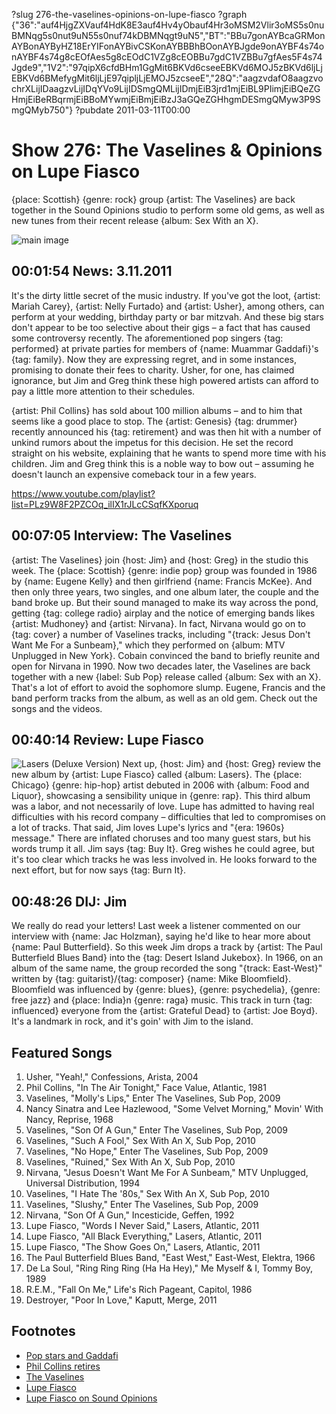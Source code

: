 ?slug 276-the-vaselines-opinions-on-lupe-fiasco
?graph {"36":"auf4HjgZXVauf4HdK8E3auf4Hv4yObauf4Hr3oMSM2Vlir3oMS5s0nuBMNqg5s0nut9uN55s0nuf74kDBMNqgt9uN5","BT":"BBu7gonAYBcaGRMonAYBonAYByHZ18ErYIFonAYBivCSKonAYBBBhBOonAYBJgde9onAYBF4s74onAYBF4s74g8cEOfAes5g8cEOdC1VZg8cEOBBu7gdC1VZBBu7gfAes5F4s74Jgde9","1V2":"97qipX6cfdBHm1GgMit6BKVd6cseeEBKVd6MOJ5zBKVd6ljLjEBKVd6BMefygMit6ljLjE97qipljLjEMOJ5zcseeE","28Q":"aagzvdafO8aagzvochrXLijIDaagzvLijIDqYVo9LijIDSmgQMLijIDmjEiB3jrd1mjEiBL9PIimjEiBQeZGHmjEiBeRBqrmjEiBBoMYwmjEiBmjEiBzJ3aGQeZGHhgmDESmgQMyw3P9SmgQMyb750"}
?pubdate 2011-03-11T00:00

# Show 276: The Vaselines & Opinions on Lupe Fiasco
{place: Scottish} {genre: rock} group {artist: The Vaselines} are back together in the Sound Opinions studio to perform some old gems, as well as new tunes from their recent release {album: Sex With an X}.

![main image](http://static.soundopinions.org/images/2011/vaselines.jpg)

## 00:01:54 News: 3.11.2011
It's the dirty little secret of the music industry. If you've got the loot, {artist: Mariah Carey}, {artist: Nelly Furtado} and {artist: Usher}, among others, can perform at your wedding, birthday party or bar mitzvah. And these big stars don't appear to be too selective about their gigs – a fact that has caused some controversy recently. The aforementioned pop singers {tag: performed} at private parties for members of {name: Muammar Gaddafi}'s {tag: family}. Now they are expressing regret, and in some instances, promising to donate their fees to charity. Usher, for one, has claimed ignorance, but Jim and Greg think these high powered artists can afford to pay a little more attention to their schedules.

{artist: Phil Collins} has sold about 100 million albums – and to him that seems like a good place to stop. The {artist: Genesis} {tag: drummer} recently announced his {tag: retirement} and was then hit with a number of unkind rumors about the impetus for this decision. He set the record straight on his website, explaining that he wants to spend more time with his children. Jim and Greg think this is a noble way to bow out – assuming he doesn't launch an expensive comeback tour in a few years. 

https://www.youtube.com/playlist?list=PLz9W8F2PZCOq_ilIX1rJLcCSqfKXporuq

## 00:07:05 Interview: The Vaselines
{artist: The Vaselines} join {host: Jim} and {host: Greg} in the studio this week. The {place: Scottish} {genre: indie pop} group was founded in 1986 by {name: Eugene Kelly} and then girlfriend {name: Francis McKee}. And then only three years, two singles, and one album later, the couple and the band broke up. But their sound managed to make its way across the pond, getting {tag: college radio} airplay and the notice of emerging bands likes {artist: Mudhoney} and {artist: Nirvana}. In fact, Nirvana would go on to {tag: cover} a number of Vaselines tracks, including "{track: Jesus Don't Want Me For a Sunbeam}," which they performed on {album: MTV Unplugged in New York}. Cobain convinced the band to briefly reunite and open for Nirvana in 1990. Now two decades later, the Vaselines are back together with a new {label: Sub Pop} release called {album: Sex with an X}. That's a lot of effort to avoid the sophomore slump. Eugene, Francis and the band perform tracks from the album, as well as an old gem. Check out the songs and the videos. 


## 00:40:14 Review: Lupe Fiasco
![Lasers (Deluxe Version)](http://is4.mzstatic.com/image/thumb/Music/v4/5b/51/05/5b51058e-7a2f-09ed-5d1b-95e19b930c46/source/600x600bb.jpg "2851441/418673677")
Next up, {host: Jim} and {host: Greg} review the new album by {artist: Lupe Fiasco} called {album: Lasers}. The {place: Chicago} {genre: hip-hop} artist debuted in 2006 with {album: Food and Liquor}, showcasing a sensibility unique in {genre: rap}. This third album was a labor, and not necessarily of love. Lupe has admitted to having real difficulties with his record company – difficulties that led to compromises on a lot of tracks. That said, Jim loves Lupe's lyrics and "{era: 1960s} message." There are inflated choruses and too many guest stars, but his words trump it all. Jim says {tag: Buy It}. Greg wishes he could agree, but it's too clear which tracks he was less involved in. He looks forward to the next effort, but for now says {tag: Burn It}.

## 00:48:26 DIJ: Jim
We really do read your letters! Last week a listener commented on our interview with {name: Jac Holzman}, saying he'd like to hear more about {name: Paul Butterfield}. So this week Jim drops a track by {artist: The Paul Butterfield Blues Band} into the {tag: Desert Island Jukebox}. In 1966, on an album of the same name, the group recorded the song "{track: East-West}" written by {tag: guitarist}/{tag: composer} {name: Mike Bloomfield}. Bloomfield was influenced by {genre: blues}, {genre: psychedelia}, {genre: free jazz} and {place: India}n {genre: raga} music. This track in turn {tag: influenced} everyone from the {artist: Grateful Dead} to {artist: Joe Boyd}. It's a landmark in rock, and it's goin' with Jim to the island.

## Featured Songs
1. Usher, "Yeah!," Confessions, Arista, 2004
2. Phil Collins, "In The Air Tonight," Face Value, Atlantic, 1981
3. Vaselines, "Molly's Lips," Enter The Vaselines, Sub Pop, 2009
4. Nancy Sinatra and Lee Hazlewood, "Some Velvet Morning," Movin' With Nancy, Reprise, 1968
5. Vaselines, "Son Of A Gun," Enter The Vaselines, Sub Pop, 2009
6. Vaselines, "Such A Fool," Sex With An X, Sub Pop, 2010
7. Vaselines, "No Hope," Enter The Vaselines, Sub Pop, 2009
8. Vaselines, "Ruined," Sex With An X, Sub Pop, 2010
9. Nirvana, "Jesus Doesn't Want Me For A Sunbeam," MTV Unplugged, Universal Distribution, 1994
10. Vaselines, "I Hate The '80s," Sex With An X, Sub Pop, 2010
11. Vaselines, "Slushy," Enter The Vaselines, Sub Pop, 2009
12. Nirvana, "Son Of A Gun," Incesticide, Geffen, 1992
13. Lupe Fiasco, "Words I Never Said," Lasers, Atlantic, 2011
14. Lupe Fiasco, "All Black Everything," Lasers, Atlantic, 2011
15. Lupe Fiasco, "The Show Goes On," Lasers, Atlantic, 2011
16. The Paul Butterfield Blues Band, "East West," East-West, Elektra, 1966
17. De La Soul, "Ring Ring Ring (Ha Ha Hey)," Me Myself & I, Tommy Boy, 1989
18. R.E.M., "Fall On Me," Life's Rich Pageant, Capitol, 1986
19. Destroyer, "Poor In Love," Kaputt, Merge, 2011

## Footnotes
- [Pop stars and Gaddafi](http://www.nytimes.com/2011/02/23/world/africa/23cables.html)
- [Phil Collins retires](http://www.telegraph.co.uk/culture/music/rockandpopmusic/8360584/Phil-Collins-calls-time-on-music-career.html)
- [The Vaselines](http://www.thevaselines.co.uk/)
- [Lupe Fiasco](http://www.lupefiasco.com/)
- [Lupe Fiasco on Sound Opinions](/show/62/)
